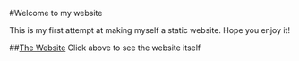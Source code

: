 #Welcome to my website

This is my first attempt at making myself a static website. Hope you enjoy it!

##[The Website](https://zwimer.github.io/zwimer.com/)
Click above to see the website itself

